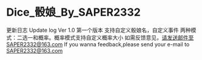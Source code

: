 # Dice_骰娘_By_SAPER2332
更新日志 Update log
Ver 1.0
第一个版本
支持自定义骰娘名，自定义事件
两种模式：二选一和概率。概率模式支持自定义概率大小
如需反馈意见，请发送邮件至SAPER2332@163.com
If you wanna feedback,please send your e-mail to SAPER2332@163.com
